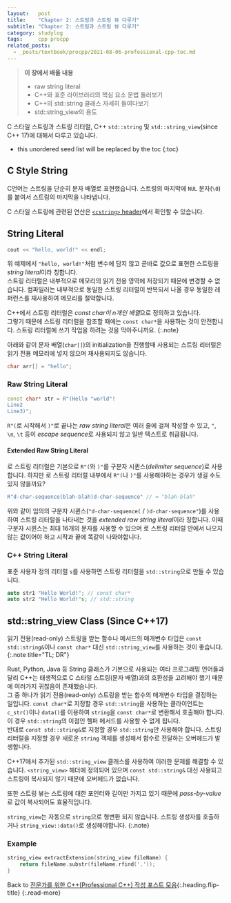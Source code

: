 ```yaml
---
layout:   post
title:    "Chapter 2: 스트링과 스트링 뷰 다루기"
subtitle: "Chapter 2: 스트링과 스트링 뷰 다루기"
category: studylog
tags:     cpp procpp
related_posts:
  - _posts/textbook/procpp/2021-08-06-professional-cpp-toc.md
---
```


> **이 장에서 배울 내용**
>
> * raw string literal
> * C++와 표준 라이브러리의 핵심 요소 문법 둘러보기
> * C++의 std::string 클래스 자세히 들여다보기
> * std::string_view의 용도

C 스타일 스트링과 스트링 리터럴, C++ `std::string` 및 `std::string_view`(since C++ 17)에 대해서 다루고 있습니다.

<!--more-->

* this unordered seed list will be replaced by the toc
{:toc}

## C Style String

C언어는 스트링을 단순히 문자 배열로 표현했습니다. 스트링의 마지막에 `NUL` 문자(`\0`)를 붙여서 스트링의 마지막을 나타냅니다.<br>

C 스타일 스트링에 관련된 연산은 [`<cstring>` header](https://cplusplus.com/reference/cstring/?kw=cstring)에서 확인할 수 있습니다.

## String Literal

```c++
cout << "hello, world!" << endl;
```

위 예제에서 `"hello, world!"`처럼 변수에 담지 않고 곧바로 값으로 표현한 스트링을 *string literal*이라 칭합니다.<br>
스트링 리터럴은 내부적으로 메모리의 읽기 전용 영역에 저장되기 때문에 변경할 수 없습니다.
컴파일러는 내부적으로 동일한 스트링 리터럴이 반복되서 나올 경우 동일한 레퍼런스를 재사용하여 메모리를 절약합니다.

C++에서 스트링 리터럴은 *const char이 n개인 배열*으로 정의하고 있습니다.<br>
그렇기 때문에 스트링 리터럴을 참조할 때에는 `const char*`을 사용하는 것이 안전합니다. 스트링 리터럴에 쓰기 작업을 하려는 것을 막아주니까요.
{:.note}

아래와 같이 문자 배열(`char[]`)의 initialization을 진행할때 사용되는 스트링 리터럴은 읽기 전용 메모리에 넣지 않으며 재사용되지도 않습니다.

```c++
char arr[] = "hello";
```

### Raw String Literal

```c++
const char* str = R"(Hello "world"!
Line2
Line3)";
```

`R"(`로 시작해서 `)"`로 끝나는 *raw string literal*은 여러 줄에 걸쳐 작성할 수 있고,
`"`, `\n`, `\t` 등이 *escape sequence*로 사용되지 않고 일반 텍스트로 취급됩니다.

#### Extended Raw String Literal

로 스트링 리터럴은 기본으로 `R"(`와 `)"`를 구분자 시퀸스(*delimiter sequence*)로 사용합니다.
하지만 로 스트링 리터럴 내부에서 `R"(`나 `)"`를 사용해야하는 경우가 생길 수도 있지 않을까요?

```c++
R"d-char-sequence(blah-blah)d-char-sequence" // = "blah-blah"
```

위와 같이 임의의 구분자 시퀸스(`"d-char-sequence(` / `)d-char-sequence"`)를 사용하여 스트링 리터럴을 나타내는 것을 *extended raw string literal*이라 칭합니다.
이때 구분자 시퀸스는 최대 16개의 문자를 사용할 수 있으며 로 스트링 리터럴 안에서 나오지 않는 값이어야 하고 시작과 끝에 똑같이 나와야합니다.

### C++ String Literal

표준 사용자 정의 리터럴 `s`를 사용하면 스트링 리터럴을 `std::string`으로 만들 수 있습니다.

```c++
auto str1 "Hello World!"; // const char*
auto str2 "Hello World!"s; // std::string
```

## std::string_view Class (Since C++17)

읽기 전용(read-only) 스트링을 받는 함수나 메서드의 매개변수 타입은 `const std::string&`이나 `const char*` 대신 `std::string_view`를 사용하는 것이 좋습니다.
{:.note title="TL; DR"}

Rust, Python, Java 등 String 클래스가 기본으로 사용되는 여타 프로그래밍 언어들과 달리 C++는 태생적으로 C 스타일 스트링(문자 배열)과의
호환성을 고려해야 했기 때문에 여러가지 귀찮음이 존재했습니다.<br>
그 중 하나가 읽기 전용(read-only) 스트링을 받는 함수의 매개변수 타입을 결정하는 일입니다.
`const char*`로 지정할 경우 `std::string`을 사용하는 클라이언트는 `c_str()`이나 `data()`를 이용하여 `string`을 `const char*`로 변환해서 호출해야 합니다.
이 경우 `std::string`의 이점인 헬퍼 메서드를 사용할 수 없게 됩니다.<br>
반대로 `const std::string&`로 지정할 경우 `std::string`만 사용해야 합니다. 스트링 리터럴을 지정할 경우 새로운 `string` 객체를 생성해서 함수로 전달하는 오버헤드가 발생합니다.

C++17에서 추가된 `std::string_view` 클래스를 사용하여 이러한 문제를 해결할 수 있습니다. `<string_view>` 헤더에 정의되어 있으며
`const std::string&` 대신 사용되고 스트링이 복사되지 않기 때문에 오버헤드가 없습니다.

또한 스트링 뷰는 스트링에 대한 포인터와 길이만 가지고 있기 때문에 *pass-by-value*로 값이 복사되어도 효율적입니다.

`string_view`는 자동으로 `string`으로 형변환 되지 않습니다. 스트링 생성자를 호출하거나 `string_view::data()`로 생성해야합니다.
{:.note}

### Example

```c++
string_view extractExtension(string_view fileName) {
    return fileName.substr(fileName.rfind('.'));
}
```

Back to [전문가를 위한 C++(Professional C++) 작성 포스트 모음](2021-08-05-professional-cpp-toc.md){:.heading.flip-title}
{:.read-more}
